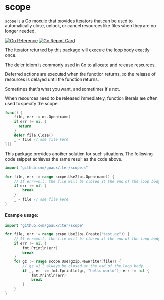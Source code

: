 # scope

`scope` is a Go module that provides iterators that can be used to automatically close, unlock, or cancel resources like files when they are no longer needed.

[![Go Reference](https://pkg.go.dev/badge/github.com/goaux/scope.svg)](https://pkg.go.dev/github.com/goaux/scope)
[![Go Report Card](https://goreportcard.com/badge/github.com/goaux/scope)](https://goreportcard.com/report/github.com/goaux/scope)

The iterator returned by this package will execute the loop body exactly once.

The defer idiom is commonly used in Go to allocate and release resources.

Deferred actions are executed when the function returns, so the release of resources is delayed until the function returns.

Sometimes that's what you want, and sometimes it's not.

When resources need to be released immediately, function literals are often used to specify the scope.

```go
func() {
    file, err := os.Open(name)
    if err != nil {
      return
    }
    defer file.Close()
    _ = file // use file here
}()
```

This package provides another solution for such situations.
The following code snippet achieves the same result as the code above.

```go
import "github.com/goaux/iter/scopeos"

for file, err := range scope.Use2(os.Open(name)) {
    // If err==nil, the file will be closed at the end of the loop body regardless of break.
    if err != nil {
        break
    }
    _ = file // use file here
}
```

#### Example usage:

```go
import "github.com/goaux/iter/scope"

for file, err := range scope.Use2(os.Create("test.gz")) {
    // If err==nil, the file will be closed at the end of the loop body regardless of break.
    if err != nil {
        fmt.Println(err)
        break
    }
    for gz := range scope.Use(gzip.NewWriter(file)) {
        // gz will always be closed at the end of the loop body.
        if _, err := fmt.Fprintln(gz, "hello world"); err != nil {
            fmt.Println(err)
            break
        }
    }
}
```
